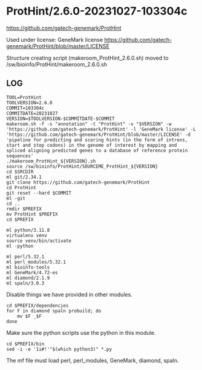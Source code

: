 ProtHint/2.6.0-20231027-103304c
===============================

<https://github.com/gatech-genemark/ProtHint>

Used under license:
GeneMark license
https://github.com/gatech-genemark/ProtHint/blob/master/LICENSE


Structure creating script (makeroom_ProtHint_2.6.0.sh) moved to /sw/bioinfo/ProtHint/makeroom_2.6.0.sh

LOG
---

    TOOL=ProtHint
    TOOLVERSION=2.6.0
    COMMIT=103304c
    COMMITDATE=20231027
    VERSION=$TOOLVERSION-$COMMITDATE-$COMMIT
    makeroom.sh -f -s "annotation" -t "ProtHint" -v "$VERSION" -w 'https://github.com/gatech-genemark/ProtHint' -l 'GeneMark license' -L 'https://github.com/gatech-genemark/ProtHint/blob/master/LICENSE' -d 'pipeline for predicting and scoring hints (in the form of introns, start and stop codons) in the genome of interest by mapping and spliced aligning predicted genes to a database of reference protein sequences'
    ./makeroom_ProtHint_${VERSION}.sh
    source /sw/bioinfo/ProtHint/SOURCEME_ProtHint_${VERSION}
    cd $SRCDIR
    ml git/2.34.1
    git clone https://github.com/gatech-genemark/ProtHint
    cd ProtHint
    git reset --hard $COMMIT
    ml -git
    cd ..
    rmdir $PREFIX
    mv ProtHint $PREFIX
    cd $PREFIX

    ml python/3.11.8
    virtualenv venv
    source venv/bin/activate
    ml -python

    ml perl/5.32.1
    ml perl_modules/5.32.1
    ml bioinfo-tools
    ml GeneMark/4.72-es
    ml diamond/2.1.9
    ml spaln/3.0.3

Disable things we have provided in other modules.

    cd $PREFIX/dependencies
    for F in diamond spaln probuild; do
        mv $F _$F
    done

Make sure the python scripts use the python in this module.

    cd $PREFIX/bin
    sed -i -e '1i#!'"$(which python3)" *.py

The mf file must load perl, perl_modules, GeneMark, diamond, spaln.

